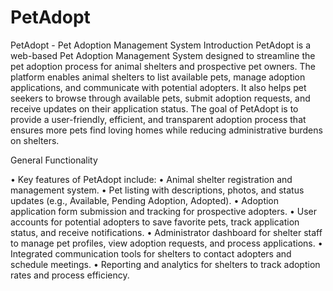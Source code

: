 # PetAdopt

 PetAdopt - Pet Adoption Management System
Introduction
PetAdopt is a web-based Pet Adoption Management System designed to streamline the pet adoption process for animal shelters and prospective pet owners. The platform enables animal shelters to list available pets, manage adoption applications, and communicate with potential adopters. It also helps pet seekers to browse through available pets, submit adoption requests, and receive updates on their application status. The goal of PetAdopt is to provide a user-friendly, efficient, and transparent adoption process that ensures more pets find loving homes while reducing administrative burdens on shelters.

General Functionality

• Key features of PetAdopt include:
• Animal shelter registration and management system.
• Pet listing with descriptions, photos, and status updates (e.g., Available, Pending Adoption, Adopted).
• Adoption application form submission and tracking for prospective adopters.
• User accounts for potential adopters to save favorite pets, track application status, and receive notifications.
• Administrator dashboard for shelter staff to manage pet profiles, view adoption requests, and process applications.
• Integrated communication tools for shelters to contact adopters and schedule meetings.
• Reporting and analytics for shelters to track adoption rates and process efficiency.
